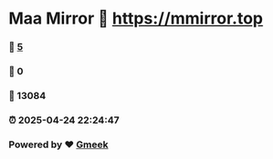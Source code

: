 # Maa Mirror :link: https://mmirror.top 
### :page_facing_up: [5](https://mmirror.top/tag.html) 
### :speech_balloon: 0 
### :hibiscus: 13084 
### :alarm_clock: 2025-04-24 22:24:47 
### Powered by :heart: [Gmeek](https://github.com/Meekdai/Gmeek)
